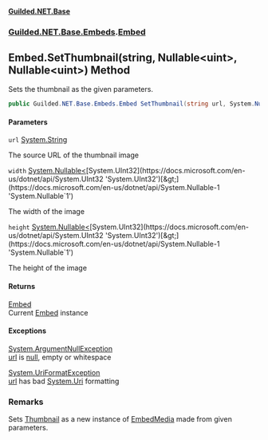 
#### [Guilded.NET.Base](Guilded_NET_Base 'Guilded.NET.Base')
### [Guilded.NET.Base.Embeds](Guilded_NET_Base#Guilded_NET_Base_Embeds 'Guilded.NET.Base.Embeds').[Embed](Embed 'Guilded.NET.Base.Embeds.Embed')
## Embed.SetThumbnail(string, Nullable&lt;uint&gt;, Nullable&lt;uint&gt;) Method

Sets the thumbnail as the given parameters.
```csharp
public Guilded.NET.Base.Embeds.Embed SetThumbnail(string url, System.Nullable<uint> width=null, System.Nullable<uint> height=null);
```

#### Parameters

<a name='Guilded_NET_Base_Embeds_Embed_SetThumbnail(string_System_Nullable_uint__System_Nullable_uint_)_url'></a>
`url` [System.String](https://docs.microsoft.com/en-us/dotnet/api/System.String 'System.String')

The source URL of the thumbnail image

<a name='Guilded_NET_Base_Embeds_Embed_SetThumbnail(string_System_Nullable_uint__System_Nullable_uint_)_width'></a>
`width` [System.Nullable&lt;](https://docs.microsoft.com/en-us/dotnet/api/System.Nullable-1 'System.Nullable`1')[System.UInt32](https://docs.microsoft.com/en-us/dotnet/api/System.UInt32 'System.UInt32')[&gt;](https://docs.microsoft.com/en-us/dotnet/api/System.Nullable-1 'System.Nullable`1')

The width of the image

<a name='Guilded_NET_Base_Embeds_Embed_SetThumbnail(string_System_Nullable_uint__System_Nullable_uint_)_height'></a>
`height` [System.Nullable&lt;](https://docs.microsoft.com/en-us/dotnet/api/System.Nullable-1 'System.Nullable`1')[System.UInt32](https://docs.microsoft.com/en-us/dotnet/api/System.UInt32 'System.UInt32')[&gt;](https://docs.microsoft.com/en-us/dotnet/api/System.Nullable-1 'System.Nullable`1')

The height of the image


#### Returns
[Embed](Embed 'Guilded.NET.Base.Embeds.Embed')  
Current [Embed](Embed 'Guilded.NET.Base.Embeds.Embed') instance


#### Exceptions

[System.ArgumentNullException](https://docs.microsoft.com/en-us/dotnet/api/System.ArgumentNullException 'System.ArgumentNullException')  
[url](Embed_SetThumbnail(string_Nullable_uint__Nullable_uint_)#Guilded_NET_Base_Embeds_Embed_SetThumbnail(string_System_Nullable_uint__System_Nullable_uint_)_url 'Guilded.NET.Base.Embeds.Embed.SetThumbnail(string, System.Nullable&lt;uint&gt;, System.Nullable&lt;uint&gt;).url') is [null](https://docs.microsoft.com/en-us/dotnet/csharp/language-reference/keywords/null 'https://docs.microsoft.com/en-us/dotnet/csharp/language-reference/keywords/null'), empty or whitespace

[System.UriFormatException](https://docs.microsoft.com/en-us/dotnet/api/System.UriFormatException 'System.UriFormatException')  
[url](Embed_SetThumbnail(string_Nullable_uint__Nullable_uint_)#Guilded_NET_Base_Embeds_Embed_SetThumbnail(string_System_Nullable_uint__System_Nullable_uint_)_url 'Guilded.NET.Base.Embeds.Embed.SetThumbnail(string, System.Nullable&lt;uint&gt;, System.Nullable&lt;uint&gt;).url') has bad [System.Uri](https://docs.microsoft.com/en-us/dotnet/api/System.Uri 'System.Uri') formatting

### Remarks
  
Sets [Thumbnail](Embed_Thumbnail 'Guilded.NET.Base.Embeds.Embed.Thumbnail') as a new instance of [EmbedMedia](EmbedMedia 'Guilded.NET.Base.Embeds.EmbedMedia') made from given parameters.